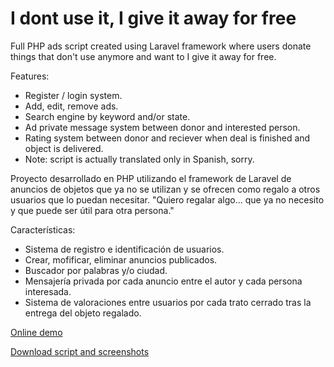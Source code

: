 # I dont use it, I give it away for free

Full PHP ads script created using Laravel framework where users donate things that don't use anymore and want to I give it away for free.

Features:

- Register / login system.
- Add, edit, remove ads.
- Search engine by keyword and/or state.
- Ad private message system between donor and interested person.
- Rating system between donor and reciever when deal is finished and object is delivered.
- Note: script is actually translated only in Spanish, sorry.

Proyecto desarrollado en PHP utilizando el framework de Laravel de anuncios de objetos que ya no se utilizan y se ofrecen como regalo a otros usuarios que lo puedan necesitar. "Quiero regalar algo... que ya no necesito y que puede ser útil para otra persona."

Características:

- Sistema de registro e identificación de usuarios.
- Crear, mofificar, eliminar anuncios publicados.
- Buscador por palabras y/o ciudad.
- Mensajería privada por cada anuncio entre el autor y cada persona interesada.
- Sistema de valoraciones entre usuarios por cada trato cerrado tras la entrega del objeto regalado.

[Online demo](https://loregalo.herokuapp.com)


[Download script and screenshots](https://github.com/fernandod1/Fre-ads)



<!--more-->



